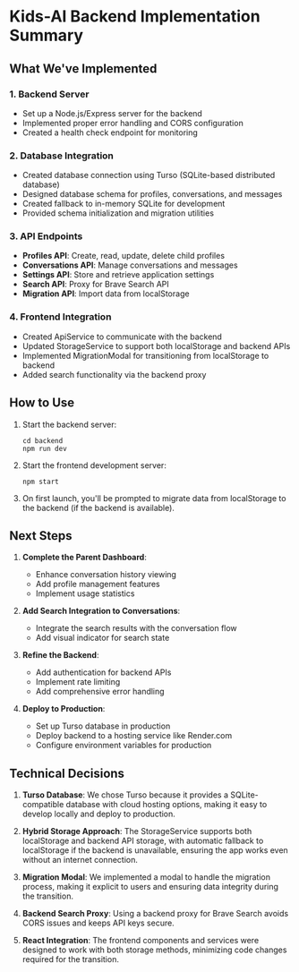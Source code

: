 # Kids-AI Backend Implementation Summary

## What We've Implemented

### 1. Backend Server
- Set up a Node.js/Express server for the backend
- Implemented proper error handling and CORS configuration
- Created a health check endpoint for monitoring

### 2. Database Integration
- Created database connection using Turso (SQLite-based distributed database)
- Designed database schema for profiles, conversations, and messages
- Created fallback to in-memory SQLite for development
- Provided schema initialization and migration utilities

### 3. API Endpoints
- **Profiles API**: Create, read, update, delete child profiles
- **Conversations API**: Manage conversations and messages
- **Settings API**: Store and retrieve application settings
- **Search API**: Proxy for Brave Search API
- **Migration API**: Import data from localStorage

### 4. Frontend Integration
- Created ApiService to communicate with the backend
- Updated StorageService to support both localStorage and backend APIs
- Implemented MigrationModal for transitioning from localStorage to backend
- Added search functionality via the backend proxy

## How to Use

1. Start the backend server:
   ```
   cd backend
   npm run dev
   ```

2. Start the frontend development server:
   ```
   npm start
   ```

3. On first launch, you'll be prompted to migrate data from localStorage to the backend (if the backend is available).

## Next Steps

1. **Complete the Parent Dashboard**:
   - Enhance conversation history viewing
   - Add profile management features
   - Implement usage statistics

2. **Add Search Integration to Conversations**:
   - Integrate the search results with the conversation flow
   - Add visual indicator for search state

3. **Refine the Backend**:
   - Add authentication for backend APIs
   - Implement rate limiting
   - Add comprehensive error handling

4. **Deploy to Production**:
   - Set up Turso database in production
   - Deploy backend to a hosting service like Render.com
   - Configure environment variables for production

## Technical Decisions

1. **Turso Database**: We chose Turso because it provides a SQLite-compatible database with cloud hosting options, making it easy to develop locally and deploy to production.

2. **Hybrid Storage Approach**: The StorageService supports both localStorage and backend API storage, with automatic fallback to localStorage if the backend is unavailable, ensuring the app works even without an internet connection.

3. **Migration Modal**: We implemented a modal to handle the migration process, making it explicit to users and ensuring data integrity during the transition.

4. **Backend Search Proxy**: Using a backend proxy for Brave Search avoids CORS issues and keeps API keys secure.

5. **React Integration**: The frontend components and services were designed to work with both storage methods, minimizing code changes required for the transition.
